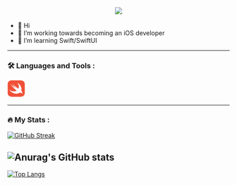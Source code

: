 <div id="header" align="center">
  <img src="https://media.giphy.com/media/qgQUggAC3Pfv687qPC/giphy.gif" width="200"/>
</div>

- 👋 Hi
- 🔭 I’m working towards becoming an iOS developer
- 🌱 I’m learning Swift/SwiftUI
---

### :hammer_and_wrench: Languages and Tools :
<div>
<img src="https://github.com/devicons/devicon/blob/master/icons/swift/swift-original.svg" title="swift" alt="swift" width="40" height="40"/>&nbsp;
</div>

---

### :fire: My Stats :
[![GitHub Streak](http://github-readme-streak-stats.herokuapp.com?user=andrewcousin&theme=dark&hide_border=true)](https://git.io/streak-stats)

![Anurag's GitHub stats](https://github-readme-stats.vercel.app/api?username=andrewcousin&show_icons=true&theme=transparent)
---

[![Top Langs](https://github-readme-stats.vercel.app/api/top-langs/?username=andrewcousin&layout=compact&theme=vision-friendly-dark)](https://github.com/anuraghazra/github-readme-stats)

